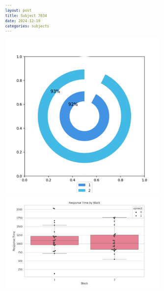 ```yaml
---
layout: post
title: Subject 7034
date: 2024-12-19
categories: subjects
---
```


![](data/7034/run-2/7034__acc_test.png)
![](data/7034/run-2/7034_rt.png)

